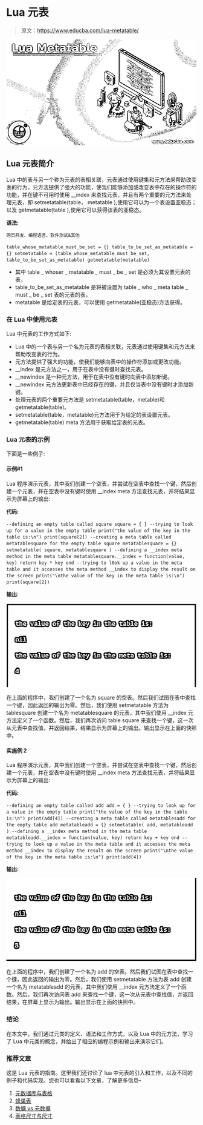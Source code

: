 # Lua 元表

> 原文：<https://www.educba.com/lua-metatable/>

![Lua Metatable](img/158a0c8a605f370f4a82e352aeb2bded.png)



## Lua 元表简介

Lua 中的表与另一个称为元表的表相关联，元表通过使用键集和元方法来帮助改变表的行为，元方法提供了强大的功能，使我们能够添加或改变表中存在的操作符的功能，并在键不可用时使用 __index 来查找元表，并且有两个重要的元方法来处理元表，即 setmetatable(table， metatable ),使用它可以为一个表设置亚稳态；以及 getmetatable(table ),使用它可以获得该表的亚稳态。

**语法:**

<small>网页开发、编程语言、软件测试&其他</small>

`table_whose_metatable_must_be_set = {}
table_to_be_set_as_metatable = {}
setmetatable = (table_whose_metatable_must_be_set, table_to_be_set_as_metatable)
getmetatable(metatable)`

*   其中 table _ whoser _ metatable _ must _ be _ set 是必须为其设置元表的表，
*   table_to_be_set_as_metatable 是将被设置为 table _ who _ meta table _ must _ be _ set 表的元表的表，
*   metatable 是给定表的元表，可以使用 getmetatable(亚稳态)方法获得。

### 在 Lua 中使用元表

Lua 中元表的工作方式如下:

*   Lua 中的一个表与另一个名为元表的表相关联，元表通过使用键集和元方法来帮助改变表的行为。
*   元方法提供了强大的功能，使我们能够向表中的操作符添加或更改功能。
*   __index 是元方法之一，用于在表中没有键时查找元表。
*   __newindex 是一种元方法，用于在表中没有键时向表中添加新键。
*   __newindex 元方法更新表中已经存在的键，并且仅当表中没有键时才添加新键。
*   处理元表的两个重要元方法是 setmetatable(table，metable)和 getmetatable(table)。
*   setmetatable(table，metatable)元方法用于为给定的表设置元表。
*   getmetatable(table) meta 方法用于获取给定表的元表。

### Lua 元表的示例

下面是一些例子:

#### 示例#1

Lua 程序演示元表，其中我们创建一个空表，并尝试在空表中查找一个键，然后创建一个元表，并在空表中没有键时使用 __index meta 方法查找元表，并将结果显示为屏幕上的输出:

**代码:**

`--defining an empty table called square
square = { }
--trying to look up for a value in the empty table
print("the value of the key in the table is:\n")
print(square[2])
--creating a meta table called metatablesquare for the empty table square
metatablesquare = {}
setmetatable( square, metatablesquare )
--defining a __index meta method in the meta table
metatablesquare.__index = function(value, key)
return key * key
end
--trying to l0ok up a value in the meta table and it accesses the meta method __index to display the result on the screen
print("\nthe value of the key in the meta table is:\n")
print(square[2])`

**输出:**

![Lua Metatable-1.1](img/8a6aa267d26b12615d9f568d5cee5ffa.png)



在上面的程序中，我们创建了一个名为 square 的空表。然后我们试图在表中查找一个键，因此返回的输出为零。然后，我们使用 setmetatable 方法为 tablesquare 创建一个名为 metatablesquare 的元表，其中我们使用 __index 元方法定义了一个函数。然后，我们再次访问 table square 来查找一个键，这一次从元表中查找值，并返回结果，结果显示为屏幕上的输出。输出显示在上面的快照中。

#### 实施例 2

Lua 程序演示元表，其中我们创建一个空表，并尝试在空表中查找一个键，然后创建一个元表，并在空表中没有键时使用 __index meta 方法查找元表，并将结果显示为屏幕上的输出:

**代码:**

`--defining an empty table called add
add = { }
--trying to look up for a value in the empty table
print("the value of the key in the table is:\n")
print(add[4])
--creating a meta table called metatablesadd for the empty table add
metatableadd = {}
setmetatable( add, metatableadd )
--defining a __index meta method in the meta table
metatableadd.__index = function(value, key)
return key + key
end
--trying to look up a value in the meta table and it accesses the meta method __index to display the result on the screen
print("\nthe value of the key in the meta table is:\n")
print(add[4])`

**输出:**

![Lua Metatable-1.2](img/6059fba4b3f58ecabf9351d436b5e3cf.png)



在上面的程序中，我们创建了一个名为 add 的空表。然后我们试图在表中查找一个键，因此返回的输出为零。然后，我们使用 setmetatable 方法为表 add 创建一个名为 metatableadd 的元表，其中我们使用 __index 元方法定义了一个函数。然后，我们再次访问表 add 来查找一个键，这一次从元表中查找值，并返回结果，在屏幕上显示为输出。输出显示在上面的快照中。

### 结论

在本文中，我们通过元类的定义、语法和工作方式，以及 Lua 中的元方法，学习了 Lua 中元类的概念，并给出了相应的编程示例和输出来演示它们。

### 推荐文章

这是 Lua 元表的指南。这里我们还讨论了 lua 中元表的引入和工作，以及不同的例子和代码实现。您也可以看看以下文章，了解更多信息–

1.  [元数据库与表格](https://www.educba.com/metabase-vs-tableau/)
2.  [蜂巢表](https://www.educba.com/hive-table/)
3.  [数据 vs 元数据](https://www.educba.com/data-vs-metadata/)
4.  [表格尺寸与尺寸](https://www.educba.com/tableau-dimension-vs-measure/)





